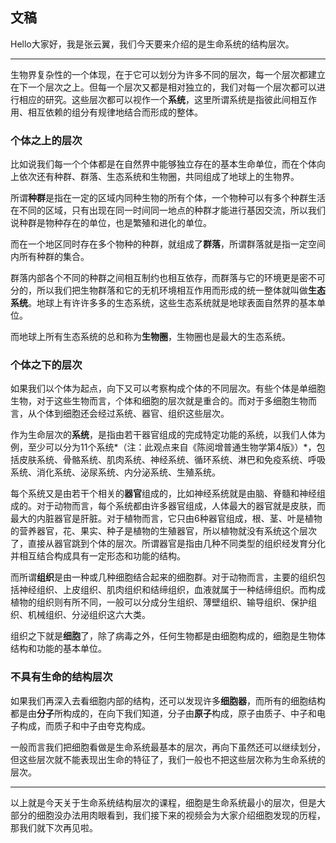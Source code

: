 ## 文稿

Hello大家好，我是张云翼，我们今天要来介绍的是生命系统的结构层次。

----

生物界复杂性的一个体现，在于它可以划分为许多不同的层次，每一个层次都建立在下一个层次之上。但每一个层次又都是相对独立的，我们对每一个层次都可以进行相应的研究。这些层次都可以视作一个**系统**，这里所谓系统是指彼此间相互作用、相互依赖的组分有规律地结合而形成的整体。

### 个体之上的层次

比如说我们每一个个体都是在自然界中能够独立存在的基本生命单位，而在个体向上依次还有种群、群落、生态系统和生物圈，共同组成了地球上的生物界。

所谓**种群**是指在一定的区域内同种生物的所有个体，一个物种可以有多个种群生活在不同的区域，只有出现在同一时间同一地点的种群才能进行基因交流，所以我们说种群是物种存在的单位，也是繁殖和进化的单位。

而在一个地区同时存在多个物种的种群，就组成了**群落**，所谓群落就是指一定空间内所有种群的集合。

群落内部各个不同的种群之间相互制约也相互依存，而群落与它的环境更是密不可分的，所以我们把生物群落和它的无机环境相互作用而形成的统一整体就叫做**生态系统**。地球上有许许多多的生态系统，这些生态系统就是地球表面自然界的基本单位。

而地球上所有生态系统的总和称为**生物圈**，生物圈也是最大的生态系统。

### 个体之下的层次

如果我们以个体为起点，向下又可以考察构成个体的不同层次。有些个体是单细胞生物，对于这些生物而言，个体和细胞的层次就是重合的。而对于多细胞生物而言，从个体到细胞还会经过系统、器官、组织这些层次。

作为生命层次的**系统**，是指由若干器官组成的完成特定功能的系统，以我们人体为例，至少可以分为11个系统*（注：此观点来自《陈阅增普通生物学第4版》）*，包括皮肤系统、骨骼系统、肌肉系统、神经系统、循环系统、淋巴和免疫系统、呼吸系统、消化系统、泌尿系统、内分泌系统、生殖系统。

每个系统又是由若干个相关的**器官**组成的，比如神经系统就是由脑、脊髓和神经组成的。对于动物而言，每个系统都由许多器官组成，人体最大的器官就是皮肤，而最大的内脏器官是肝脏。对于植物而言，它只由6种器官组成，根、茎、叶是植物的营养器官，花、果实、种子是植物的生殖器官，所以植物就没有系统这个层次了，直接从器官跳到个体的层次。所谓器官是指由几种不同类型的组织经发育分化并相互结合构成具有一定形态和功能的结构。

而所谓**组织**是由一种或几种细胞结合起来的细胞群。对于动物而言，主要的组织包括神经组织、上皮组织、肌肉组织和结缔组织，血液就属于一种结缔组织。而构成植物的组织则有所不同，一般可以分成分生组织、薄壁组织、输导组织、保护组织、机械组织、分泌组织这六大类。

组织之下就是**细胞**了，除了病毒之外，任何生物都是由细胞构成的，细胞是生物体结构和功能的基本单位。

### 不具有生命的结构层次

如果我们再深入去看细胞内部的结构，还可以发现许多**细胞器**，而所有的细胞结构都是由**分子**所构成的，在向下我们知道，分子由**原子**构成，原子由质子、中子和电子构成，而质子和中子由夸克构成。

一般而言我们把细胞看做是生命系统最基本的层次，再向下虽然还可以继续划分，但这些层次就不能表现出生命的特征了，我们一般也不把这些层次称为生命系统的层次。

----

以上就是今天关于生命系统结构层次的课程，细胞是生命系统最小的层次，但是大部分的细胞没办法用肉眼看到，我们接下来的视频会为大家介绍细胞发现的历程，那我们就下次再见啦。